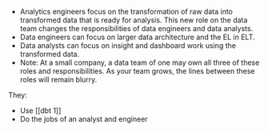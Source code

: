 - Analytics engineers focus on the transformation of raw data into transformed data that is ready for analysis. This new role on the data team changes the responsibilities of data engineers and data analysts.
- Data engineers can focus on larger data architecture and the EL in ELT.
- Data analysts can focus on insight and dashboard work using the transformed data.
- Note: At a small company, a data team of one may own all three of these roles and responsibilities. As your team grows, the lines between these roles will remain blurry.

They:
- Use [[dbt 1]]
- Do the jobs of an analyst and engineer 